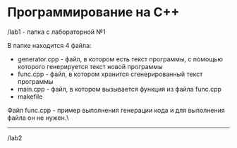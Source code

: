 # Программирование на C++

/lab1 - папка с лабораторной №1

В папке находится 4 файла:

 - generator.cpp - файл, в котором есть текст программы, с помощью которого генерируется текст новой программы
 - func.cpp - файл, в котором хранится сгенерированный текст программы
 - main.cpp - файл, в котором вызывается функция из файла func.cpp
 - makefile

Файл func.cpp - пример выполнения генерации кода и для выполнения файла он не нужен.\

-----

/lab2
